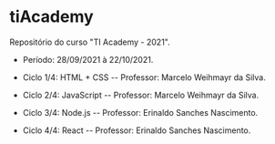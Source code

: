 # tiAcademy
 Repositório do curso "TI Academy - 2021".

- Período: 28/09/2021 à 22/10/2021.

- Ciclo 1/4: HTML + CSS
-- Professor: Marcelo Weihmayr da Silva.

- Ciclo 2/4: JavaScript
-- Professor: Marcelo Weihmayr da Silva.

- Ciclo 3/4: Node.js
-- Professor: Erinaldo Sanches Nascimento.

- Ciclo 4/4: React
-- Professor: Erinaldo Sanches Nascimento.
